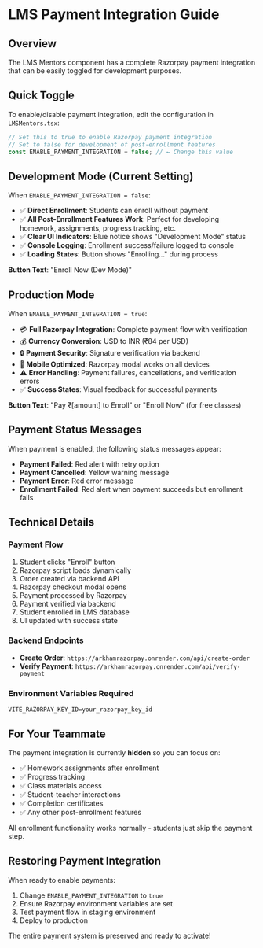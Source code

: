# LMS Payment Integration Guide

## Overview

The LMS Mentors component has a complete Razorpay payment integration that can be easily toggled for development purposes.

## Quick Toggle

To enable/disable payment integration, edit the configuration in `LMSMentors.tsx`:

```typescript
// Set this to true to enable Razorpay payment integration
// Set to false for development of post-enrollment features
const ENABLE_PAYMENT_INTEGRATION = false; // ← Change this value
```

## Development Mode (Current Setting)

When `ENABLE_PAYMENT_INTEGRATION = false`:

- ✅ **Direct Enrollment**: Students can enroll without payment
- ✅ **All Post-Enrollment Features Work**: Perfect for developing homework, assignments, progress tracking, etc.
- ✅ **Clear UI Indicators**: Blue notice shows "Development Mode" status
- ✅ **Console Logging**: Enrollment success/failure logged to console
- ✅ **Loading States**: Button shows "Enrolling..." during process

**Button Text**: "Enroll Now (Dev Mode)"

## Production Mode

When `ENABLE_PAYMENT_INTEGRATION = true`:

- 💳 **Full Razorpay Integration**: Complete payment flow with verification
- 💰 **Currency Conversion**: USD to INR (₹84 per USD)
- 🔒 **Payment Security**: Signature verification via backend
- 📱 **Mobile Optimized**: Razorpay modal works on all devices
- ⚠️ **Error Handling**: Payment failures, cancellations, and verification errors
- ✅ **Success States**: Visual feedback for successful payments

**Button Text**: "Pay ₹[amount] to Enroll" or "Enroll Now" (for free classes)

## Payment Status Messages

When payment is enabled, the following status messages appear:

- **Payment Failed**: Red alert with retry option
- **Payment Cancelled**: Yellow warning message
- **Payment Error**: Red error message
- **Enrollment Failed**: Red alert when payment succeeds but enrollment fails

## Technical Details

### Payment Flow

1. Student clicks "Enroll" button
2. Razorpay script loads dynamically
3. Order created via backend API
4. Razorpay checkout modal opens
5. Payment processed by Razorpay
6. Payment verified via backend
7. Student enrolled in LMS database
8. UI updated with success state

### Backend Endpoints

- **Create Order**: `https://arkhamrazorpay.onrender.com/api/create-order`
- **Verify Payment**: `https://arkhamrazorpay.onrender.com/api/verify-payment`

### Environment Variables Required

```env
VITE_RAZORPAY_KEY_ID=your_razorpay_key_id
```

## For Your Teammate

The payment integration is currently **hidden** so you can focus on:

- ✅ Homework assignments after enrollment
- ✅ Progress tracking
- ✅ Class materials access
- ✅ Student-teacher interactions
- ✅ Completion certificates
- ✅ Any other post-enrollment features

All enrollment functionality works normally - students just skip the payment step.

## Restoring Payment Integration

When ready to enable payments:

1. Change `ENABLE_PAYMENT_INTEGRATION` to `true`
2. Ensure Razorpay environment variables are set
3. Test payment flow in staging environment
4. Deploy to production

The entire payment system is preserved and ready to activate!
